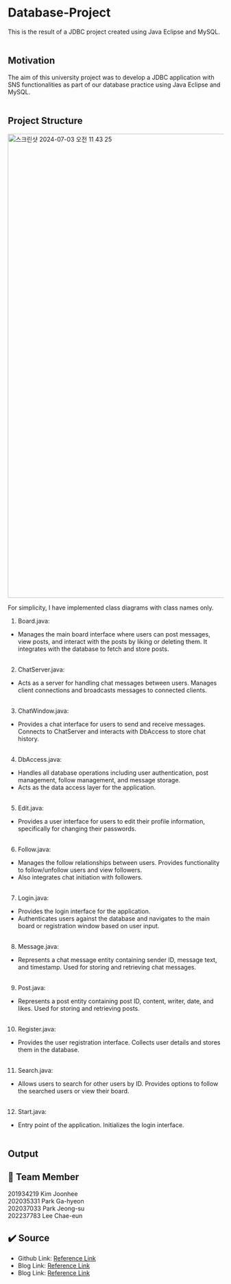 # Database-Project
This is the result of a JDBC project created using Java Eclipse and MySQL. </br> </br>

## Motivation
The aim of this university project was to develop a JDBC application with SNS functionalities as part of our database practice using Java Eclipse and MySQL. </br> </br>

## Project Structure
<img width="1079" alt="스크린샷 2024-07-03 오전 11 43 25" src="https://github.com/joon-hee-kim/Database-Project/assets/121689436/1a629933-2a9d-4924-b957-d309cc9975f2"> </br>

For simplicity, I have implemented class diagrams with class names only. </br>

1. Board.java: </br>
- Manages the main board interface where users can post messages, view posts, and interact with the posts by liking or deleting them. It integrates with the database to fetch and store posts. </br>
 
2. ChatServer.java: </br>
- Acts as a server for handling chat messages between users. Manages client connections and broadcasts messages to connected clients. </br> </br> 

3. ChatWindow.java: </br>
- Provides a chat interface for users to send and receive messages. Connects to ChatServer and interacts with DbAccess to store chat history. </br>
 
4. DbAccess.java: </br>
- Handles all database operations including user authentication, post management, follow management, and message storage.
- Acts as the data access layer for the application. </br>
 
5. Edit.java: </br>
- Provides a user interface for users to edit their profile information, specifically for changing their passwords. </br></br>

6. Follow.java: </br>
- Manages the follow relationships between users. Provides functionality to follow/unfollow users and view followers.
- Also integrates chat initiation with followers. </br>
 
7. Login.java: </br>
- Provides the login interface for the application.
- Authenticates users against the database and navigates to the main board or registration window based on user input. </br></br>

8. Message.java: </br>
- Represents a chat message entity containing sender ID, message text, and timestamp. Used for storing and retrieving chat messages. </br></br>

9. Post.java: </br>
- Represents a post entity containing post ID, content, writer, date, and likes. Used for storing and retrieving posts. </br></br>

10. Register.java: </br>
- Provides the user registration interface. Collects user details and stores them in the database. </br></br>

11. Search.java: </br>
- Allows users to search for other users by ID. Provides options to follow the searched users or view their board. </br></br>

12. Start.java: </br>
- Entry point of the application. Initializes the login interface. </br></br>

## Output


## 👥 Team Member
201934219 Kim Joonhee </br>
202035331 Park Ga-hyeon </br>
202037033 Park Jeong-su </br>
202237783 Lee Chae-eun </br>
 
## ✔️ Source
* Github Link: [Reference Link](https://github.com/SongChiyoon/twitter/tree/master) </br>
* Blog Link: [Reference Link](https://bskwak.tistory.com/181) </br>
* Blog Link: [Reference Link](https://blog.naver.com/highkrs/220844554537) </br>
